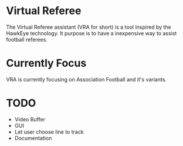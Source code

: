 # Virtual Referee
The Virtual Referee assistant (VRA for short) is a tool inspired by the HawkEye technology. It purpose is to have a inexpensive way to assist football referees.

# Currently Focus
VRA is currently focusing on Association Football and it's variants.

# TODO
* Video Buffer
* GUI
* Let user choose line to track
* Documentation

